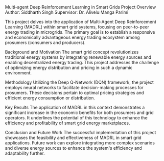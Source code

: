 Multi-agent Deep Reinforcement Learning in Smart Grids Project Overview Author: Siddharth Singh Supervisor: Dr. Alivelu Manga Parimi

This project delves into the application of Multi-Agent Deep Reinforcement Learning (MADRL) within smart grid systems, focusing on peer-to-peer energy trading in microgrids. The primary goal is to establish a responsive and economically advantageous energy trading ecosystem among prosumers (consumers and producers).

Background and Motivation The smart grid concept revolutionizes traditional energy systems by integrating renewable energy sources and enabling decentralized energy trading. This project addresses the challenge of optimizing energy distribution and pricing in such a dynamic environment.

Methodology Utilizing the Deep Q-Network (DQN) framework, the project employs neural networks to facilitate decision-making processes for prosumers. These decisions pertain to optimal pricing strategies and efficient energy consumption or distribution.

Key Results The application of MADRL in this context demonstrates a significant increase in the economic benefits for both prosumers and grid operators. It underlines the potential of this technology to enhance the efficiency and profitability of smart grid energy marketplaces.

Conclusion and Future Work The successful implementation of this project showcases the feasibility and effectiveness of MADRL in smart grid applications. Future work can explore integrating more complex scenarios and diverse energy sources to enhance the system's efficiency and adaptability further.
